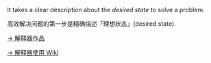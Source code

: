 It takes a clear description about the *desired state* to solve a problem.

高效解决问题的第一步是精确描述「理想状态」(desired state).

[-> 解释器作品](https://github.com/hsiaofongw/expression-evaluator)

[-> 解释器使用 Wiki](https://github.com/hsiaofongw/expression-evaluator/wiki/%E8%A1%A8%E8%BE%BE%E5%BC%8F%E6%B1%82%E5%80%BC%E5%99%A8%E4%BD%BF%E7%94%A8%E6%95%99%E7%A8%8B)
